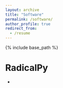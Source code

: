 ```yaml
---
layout: archive
title: "Software"
permalink: /software/
author_profile: true
redirect_from:
  - /resume
---
```


{% include base_path %}

RadicalPy
======
* 

